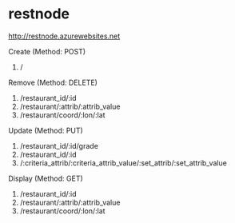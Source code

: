 # restnode
http://restnode.azurewebsites.net

Create
(Method: POST)	
1. /

Remove
(Method: DELETE)	
1. /restaurant_id/:id
2. /restaurant/:attrib/:attrib_value
3. /restaurant/coord/:lon/:lat

Update
(Method: PUT)	
1. /restaurant_id/:id/grade
2. /restaurant_id/:id
3. /:criteria_attrib/:criteria_attrib_value/:set_attrib/:set_attrib_value

Display
(Method: GET)	
1. /restaurant_id/:id
2. /restaurant/:attrib/:attrib_value
3. /restaurant/coord/:lon/:lat



